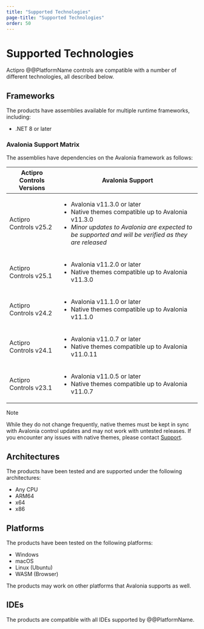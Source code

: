 ```yaml
---
title: "Supported Technologies"
page-title: "Supported Technologies"
order: 50
---
```

# Supported Technologies

Actipro @@PlatformName controls are compatible with a number of different technologies, all described below.

## Frameworks

The products have assemblies available for multiple runtime frameworks, including:

- .NET 8 or later

### Avalonia Support Matrix

The assemblies have dependencies on the Avalonia framework as follows:

<table>
<thead>

<tr>
<th>Actipro Controls Versions</th>
<th>Avalonia Support</th>
</tr>

</thead>
<tbody>

<tr>
<td>Actipro Controls v25.2</td>
<td>

- Avalonia v11.3.0 or later
- Native themes compatible up to Avalonia v11.3.0
- *Minor updates to Avalonia are expected to be supported and will be verified as they are released*

</td>
</tr>

<tr>
<td>Actipro Controls v25.1</td>
<td>

- Avalonia v11.2.0 or later
- Native themes compatible up to Avalonia v11.3.0

</td>
</tr>

<tr>
<td>Actipro Controls v24.2</td>
<td>

- Avalonia v11.1.0 or later
- Native themes compatible up to Avalonia v11.1.0

</td>
</tr>

<tr>
<td>Actipro Controls v24.1</td>
<td>

- Avalonia v11.0.7 or later
- Native themes compatible up to Avalonia v11.0.11

</td>
</tr>

<tr>
<td>Actipro Controls v23.1</td>
<td>

- Avalonia v11.0.5 or later
- Native themes compatible up to Avalonia v11.0.7

</td>
</tr>

</tbody>
</table>

> [!NOTE]
> While they do not change frequently, native themes must be kept in sync with Avalonia control updates and may not work with untested releases. If you encounter any issues with native themes, please contact [Support](support.md).

## Architectures

The products have been tested and are supported under the following architectures:

- Any CPU
- ARM64
- x64
- x86

## Platforms

The products have been tested on the following platforms:

- Windows
- macOS
- Linux (Ubuntu)
- WASM (Browser)

The products may work on other platforms that Avalonia supports as well.

## IDEs

The products are compatible with all IDEs supported by @@PlatformName.
